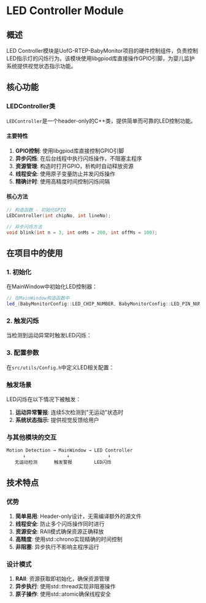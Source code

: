 # LED Controller Module

## 概述

LED Controller模块是UofG-RTEP-BabyMonitor项目的硬件控制组件，负责控制LED指示灯的闪烁行为。该模块使用libgpiod库直接操作GPIO引脚，为婴儿监护系统提供视觉状态指示功能。


## 核心功能

### LEDController类

`LEDController`是一个header-only的C++类，提供简单而可靠的LED控制功能。

#### 主要特性

1. **GPIO控制**: 使用libgpiod库直接控制GPIO引脚
2. **异步闪烁**: 在后台线程中执行闪烁操作，不阻塞主程序
3. **资源管理**: 构造时打开GPIO，析构时自动释放资源
4. **线程安全**: 使用原子变量防止并发闪烁操作
5. **精确计时**: 使用高精度时间控制闪烁间隔

#### 核心方法

```cpp
// 构造函数 - 初始化GPIO
LEDController(int chipNo, int lineNo);

// 异步闪烁方法
void blink(int n = 3, int onMs = 200, int offMs = 100);
```

## 在项目中的使用

### 1. 初始化

在MainWindow中初始化LED控制器：

```cpp
// 在MainWindow构造函数中
led_(BabyMonitorConfig::LED_CHIP_NUMBER, BabyMonitorConfig::LED_PIN_NUMBER)
```

### 2. 触发闪烁

当检测到运动异常时触发LED闪烁：


### 3. 配置参数

在`src/utils/Config.h`中定义LED相关配置：




### 触发场景

LED闪烁在以下情况下被触发：

1. **运动异常警报**: 连续5次检测到"无运动"状态时
2. **系统状态指示**: 提供视觉反馈给用户

### 与其他模块的交互

```
Motion Detection → MainWindow → LED Controller
      ↓               ↓              ↓
   无运动检测      触发警报        LED闪烁
```

## 技术特点

### 优势

1. **简单易用**: Header-only设计，无需编译额外的源文件
2. **线程安全**: 防止多个闪烁操作同时进行
3. **资源安全**: RAII模式确保资源正确释放
4. **高精度**: 使用std::chrono实现精确的时间控制
5. **非阻塞**: 异步执行不影响主程序运行

### 设计模式

1. **RAII**: 资源获取即初始化，确保资源管理
2. **异步执行**: 使用std::thread实现非阻塞操作
3. **原子操作**: 使用std::atomic确保线程安全



